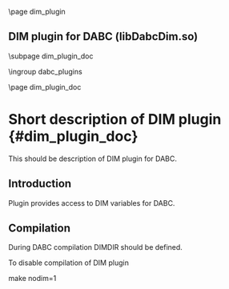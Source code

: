 \page dim_plugin

## DIM plugin for DABC (libDabcDim.so)

\subpage dim_plugin_doc

\ingroup dabc_plugins


\page dim_plugin_doc

# Short description of DIM plugin {#dim_plugin_doc}

This should be description of DIM plugin for DABC.

## Introduction
Plugin provides access to DIM variables for DABC.


## Compilation
During DABC compilation DIMDIR should be defined.

To disable compilation of DIM plugin

   make nodim=1
